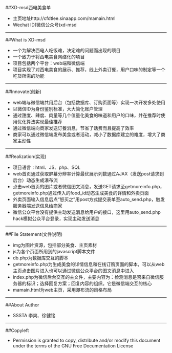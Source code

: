 ##XD-msd西电美食单


* 主页地址http://cfdtlee.sinaapp.com/mamain.html
* Wechat ID(微信公众号)xd-msd

---

##What is XD-msd
* 一个为解决西电人吃饭难，决定难的问题而出现的项目
* 一个致力于将西电美食网络化的项目
* 项目包括两个平台：web端和微信端
* 项目实现了对西电美食的展示、推荐，线上外卖订餐，用户口味的制定等一个吃货所需的功能

---

##Innovate(创新)
* web端与微信端共用后台（包括数据库、订购页面等）实现一次开发多处使用
* 以微信ID为身份鉴别标准，大大简化账户管理
* 通过甜度、辣度、肉量等几个值量化美食的味道和用户的口味，并在推荐时使用优化算法实现最佳推荐
* 通过微信端向商家发送订餐消息，节省了话费而且提高了效率
* 商家可以通过微信端发布美食或者活动，减小了数据库建立的难度，增大了商家主动性

---

##Realization(实现)
* 项目语言：html、JS、php、SQL
* web首页通过获取屏幕分辨率计算最优展示列数通过AJAX（发送post请求到后台）动态生成瀑布流
* 点击web首页的图片或者微信图文消息，发送GET请求至getmoreinfo.php，getmoreinfo.php通过传入的food_id动态生成美食的详情和外卖页面
* 外卖页面输入信息后点“怒买之”用post方式提交表单至auto_send.php，触发服务器端发送信息给商家
* 微信公众平台没有提供主动发送消息给用户的接口，这里用auto_send.php hack模拟公众平台登录，实现主动发送消息

---

##File Statement(文件说明)
* img为图片资源，包括部分美食、主页素材
* js为各个页面所用到的javascript脚本文件
* db.php为数据库交互的脚本
* getmoreinfo.php为生成美食的详情信息和在线订购页面的脚本，可以从web主页点击图片进入也可以通过微信公众平台的图文消息中进入
* index.php为微信后台交互的主文件，主要内容为：检测消息是否来自微信服务器的标识；选择回复方案；回复内容的组织。它是微信端交互的核心
* mamain.html为web主页，采用瀑布流的风格布局

---

##About Author
* SSSTA 李爽、徐健铭

---

##Copyleft
* Permission is granted to copy, distribute and/or modify this document under
the terms of the GNU Free Documentation License
